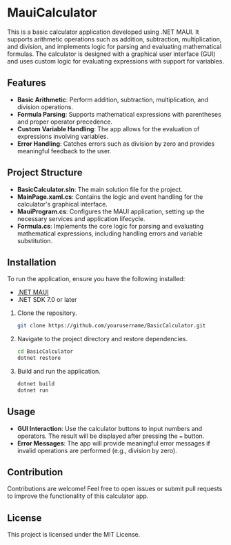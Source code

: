 # MauiCalculator

This is a basic calculator application developed using .NET MAUI. It supports arithmetic operations such as addition, subtraction, multiplication, and division, and implements logic for parsing and evaluating mathematical formulas. The calculator is designed with a graphical user interface (GUI) and uses custom logic for evaluating expressions with support for variables.

## Features
- **Basic Arithmetic**: Perform addition, subtraction, multiplication, and division operations.
- **Formula Parsing**: Supports mathematical expressions with parentheses and proper operator precedence.
- **Custom Variable Handling**: The app allows for the evaluation of expressions involving variables.
- **Error Handling**: Catches errors such as division by zero and provides meaningful feedback to the user.
  
## Project Structure
- **BasicCalculator.sln**: The main solution file for the project.
- **MainPage.xaml.cs**: Contains the logic and event handling for the calculator's graphical interface.
- **MauiProgram.cs**: Configures the MAUI application, setting up the necessary services and application lifecycle.
- **Formula.cs**: Implements the core logic for parsing and evaluating mathematical expressions, including handling errors and variable substitution.

## Installation
To run the application, ensure you have the following installed:
- [.NET MAUI]([https://learn.microsoft.com/en-us/dotnet/maui/installation/](https://dotnet.microsoft.com/en-us/download)) 
- .NET SDK 7.0 or later

1. Clone the repository.
   ```bash
   git clone https://github.com/yourusername/BasicCalculator.git
   ```
2. Navigate to the project directory and restore dependencies.
   ```bash
   cd BasicCalculator
   dotnet restore
   ```
3. Build and run the application.
   ```bash
   dotnet build
   dotnet run
   ```

## Usage
- **GUI Interaction**: Use the calculator buttons to input numbers and operators. The result will be displayed after pressing the `=` button.
- **Error Messages**: The app will provide meaningful error messages if invalid operations are performed (e.g., division by zero).

## Contribution
Contributions are welcome! Feel free to open issues or submit pull requests to improve the functionality of this calculator app.

## License
This project is licensed under the MIT License.
